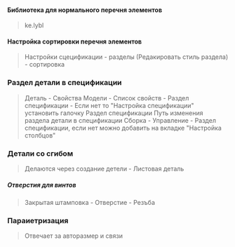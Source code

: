 #### Библиотека для нормального перечня элементов 
> ke.lybl   

#### Настройка сортировки перечня элементов
> Настройки сцецификации - разделы (Редакировать стиль раздела) - сортировка

### Раздел детали в спецификации
> Деталь - Свойства Модели - Список свойств - Раздел спецификации - Если нет то "Настройка спецификации" установить галочку Раздел спецификации
> Путь изменения раздела детали в спецификации Сборка - Управление - Раздел спецификации, если нет можно добавить на вкладке "Настройка столбцов" 

### Детали со сгибом
> Делаются через создание детели - Листовая деталь    
##### Отверстия для винтов
> Закрытая штамповка - Отверстие - Резъба

### Параиетризация
> Отвечает за авторазмер и связи 
